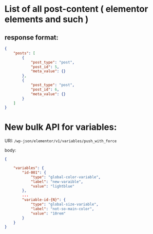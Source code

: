 # List of all post-content ( elementor elements and such )

## response format:
```json
{
	"posts": [
		{
			"post_type": "post",
			"post_id": 5,
			"meta_value": {}
		},
		{
			"post_type": "post",
			"post_id": 6,
			"meta_value": {}
		}
	]
}
```

# New bulk API for variables:

URI: `/wp-json/elementor/v1/variables/push_with_force`

body:
```json
{

	"variables": {
		"id-001": {
			"type": "global-color-variable",
			"label": "new-varaible",
			"value": "lightblue"
		},
		...
		"variable-id-{N}": {
			"type": "global-size-variable",
			"label": "not-so-main-color",
			"value": "10rem"
		}
	}
}
```